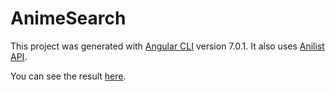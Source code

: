 # AnimeSearch

This project was generated with [Angular CLI](https://github.com/angular/angular-cli) version 7.0.1.
It also uses [Anilist API](https://github.com/AniList/ApiV2-GraphQL-Docs).

You can see the result [here](makemasen-yo.alwaysdata.net).